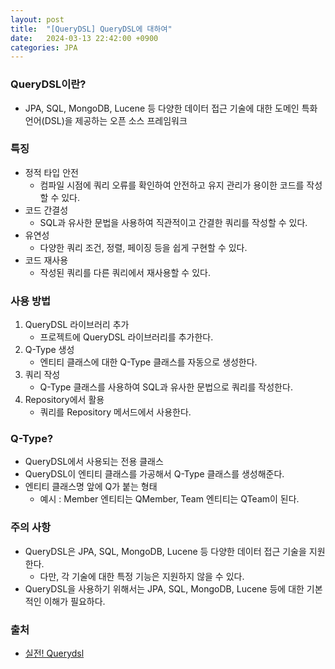 ```yaml
---
layout: post
title:  "[QueryDSL] QueryDSL에 대하여"
date:   2024-03-13 22:42:00 +0900
categories: JPA
---
```


### QueryDSL이란?

- JPA, SQL, MongoDB, Lucene 등 다양한 데이터 접근 기술에 대한 도메인 특화 언어(DSL)을 제공하는 오픈 소스 프레임워크

### 특징

- 정적 타입 안전
    - 컴파일 시점에 쿼리 오류를 확인하여 안전하고 유지 관리가 용이한 코드를 작성할 수 있다.
- 코드 간결성
    - SQL과 유사한 문법을 사용하여 직관적이고 간결한 쿼리를 작성할 수 있다.
- 유연성
    - 다양한 쿼리 조건, 정렬, 페이징 등을 쉽게 구현할 수 있다.
- 코드 재사용
    - 작성된 쿼리를 다른 쿼리에서 재사용할 수 있다.

### 사용 방법

1. QueryDSL 라이브러리 추가
    - 프로젝트에 QueryDSL 라이브러리를 추가한다.
2. Q-Type 생성
    - 엔티티 클래스에 대한 Q-Type 클래스를 자동으로 생성한다.
3. 쿼리 작성
    - Q-Type 클래스를 사용하여 SQL과 유사한 문법으로 쿼리를 작성한다.
4. Repository에서 활용
    - 쿼리를 Repository 메서드에서 사용한다.

### Q-Type?

- QueryDSL에서 사용되는 전용 클래스
- QueryDSL이 엔티티 클래스를 가공해서 Q-Type 클래스를 생성해준다.
- 엔티티 클래스명 앞에 Q가 붙는 형태
    - 예시 : Member 엔티티는 QMember, Team 엔티티는 QTeam이 된다.

### 주의 사항

- QueryDSL은 JPA, SQL, MongoDB, Lucene 등 다양한 데이터 접근 기술을 지원한다.
    - 다만, 각 기술에 대한 특정 기능은 지원하지 않을 수 있다.
- QueryDSL을 사용하기 위해서는 JPA, SQL, MongoDB, Lucene 등에 대한 기본적인 이해가 필요하다.

### 출처

- [실전! Querydsl](https://www.inflearn.com/course/querydsl-%EC%8B%A4%EC%A0%84)